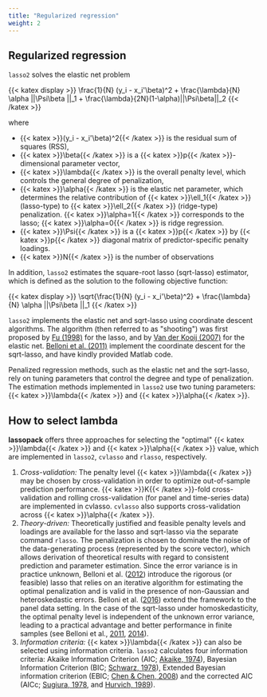 ```yaml
---
title: "Regularized regression"
weight: 2
---
```


## Regularized regression

`lasso2` solves the elastic net problem

{{< katex display >}}
\frac{1}{N} (y_i - x_i'\beta)^2 + \frac{\lambda}{N} \alpha ||\Psi\beta ||_1 + 	\frac{\lambda}{2N}(1-\alpha)||\Psi\beta||_2
{{< /katex >}}

where
- {{< katex >}}(y_i - x_i'\beta)^2{{< /katex >}} is the residual sum of squares (RSS),
- {{< katex >}}\beta{{< /katex >}} is a {{< katex >}}p{{< /katex >}}-dimensional parameter vector,
- {{< katex >}}\lambda{{< /katex >}} is the overall penalty level, which controls the general degree of penalization,
- {{< katex >}}\alpha{{< /katex >}} is the elastic net parameter, which determines the relative contribution of {{< katex >}}\ell_1{{< /katex >}} (lasso-type) to {{< katex >}}\ell_2{{< /katex >}}  (ridge-type) penalization. {{< katex >}}\alpha=1{{< /katex >}} corresponds to the lasso; {{< katex >}}\alpha=0{{< /katex >}} is ridge regression.
- {{< katex >}}\Psi{{< /katex >}} is a {{< katex >}}p{{< /katex >}} by {{< katex >}}p{{< /katex >}} diagonal matrix of predictor-specific penalty loadings. 
- {{< katex >}}N{{< /katex >}} is the number of observations

In addition, `lasso2` estimates the square-root lasso (sqrt-lasso) estimator,
which is defined as the solution to the following objective function:

{{< katex display >}}
\sqrt{\frac{1}{N} (y_i - x_i'\beta)^2} + \frac{\lambda}{N} \alpha ||\Psi\beta ||_1
{{< /katex >}}

`lasso2` implements the elastic net and sqrt-lasso using coordinate descent algorithms.  The algorithm (then
referred to as "shooting") was first proposed by [Fu (1998)](https://doi.org/10.2307/1390712) for the lasso, and by [Van der Kooij (2007)](http://hdl.handle.net/1887/12096) for the elastic net.  [Belloni et al. (2011)](https://doi.org/10.1093/biomet/asr043) implement the coordinate descent for the sqrt-lasso, and have kindly provided  Matlab code.

Penalized regression methods, such as the elastic net and the sqrt-lasso, rely on tuning parameters that control
the degree and type of penalization.  The estimation methods implemented in `lasso2` use two tuning parameters:
{{< katex >}}\lambda{{< /katex >}} and {{< katex >}}\alpha{{< /katex >}}.   

## How to select lambda

**lassopack** offers three approaches for selecting the "optimal" {{< katex >}}\lambda{{< /katex >}} and {{< katex >}}\alpha{{< /katex >}} value, which are implemented in `lasso2`, `cvlasso` and `rlasso`, respectively.

1. _Cross-validation:_ The penalty level {{< katex >}}\lambda{{< /katex >}} may be chosen by cross-validation in order to optimize out-of-sample prediction
    performance.  {{< katex >}}K{{< /katex >}}-fold cross-validation and rolling cross-validation (for panel and time-series data) are
    implemented in cvlasso.  `cvlasso` also supports cross-validation across {{< katex >}}\alpha{{< /katex >}}. 
2. _Theory-driven:_ Theoretically justified and feasible penalty levels and loadings are available for the lasso and sqrt-lasso via the separate command `rlasso`.  The penalization is chosen to dominate the noise of the data-generating process
    (represented by the score vector), which allows derivation of theoretical results with regard to consistent
    prediction and parameter estimation.  Since the error variance is in practice unknown, Belloni et al. ([2012](https://doi.org/10.3982/ECTA9626))
    introduce the rigorous (or feasible) lasso that relies on an iterative algorithm for estimating the optimal
    penalization and is valid in the presence of non-Gaussian and heteroskedastic errors.  Belloni et al. ([2016](https://doi.org/10.1080/07350015.2015.1102733)) extend the framework to the panel data setting.  In the case of the sqrt-lasso under homoskedasticity, the optimal penalty level is independent of the unknown error variance, leading to a practical advantage and better performance in finite samples (see Belloni et al., [2011](https://doi.org/10.1214/14-AOS1204), [2014](https://doi.org/10.1093/restud/rdt044)). 
3. _Information criteria:_ {{< katex >}}\lambda{{< /katex >}} can also be selected using information criteria.  `lasso2` calculates four information criteria:  Akaike
    Information Criterion (AIC; [Akaike, 1974](https://doi.org/10.1109/TAC.1974.1100705)), Bayesian Information Criterion (BIC; [Schwarz, 1978](https://doi.org/10.1214/aos/1176344136)), Extended Bayesian
    information criterion (EBIC; [Chen & Chen, 2008](https://doi.org/10.1093/biomet/asn034)) and the corrected AIC (AICc; [Sugiura, 1978](http://doi.org/10.1080/03610927808827599), and [Hurvich, 1989](http://doi.org/10.1093/biomet/76.2.297)).

